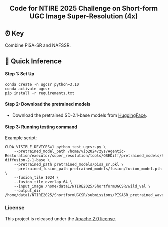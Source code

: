 
<div align="center">
<h2>Code for NTIRE 2025 Challenge on Short-form UGC Image Super-Resolution (4x)</h2>

</div>


## ⏰ Key
Combine PiSA-SR and NAFSSR.



## 🍭 Quick Inference
#### Step 1: Set Up
```
conda create -n ugcsr python=3.10
conda activate ugcsr
pip install -r requirements.txt
```

#### Step 2: Download the pretrained models
- Download the pretrained SD-2.1-base models from [HuggingFace](https://huggingface.co/stabilityai/stable-diffusion-2-1-base).

#### Step 3: Running testing command 
Example script:
```
CUDA_VISIBLE_DEVICES=1 python test_ugcsr.py \
    --pretrained_model_path /home/vip2024/zys/Agentic-Restoration/executor/super_resolution/tools/OSEDiff/pretrained_models/SD/stable-diffusion-2-1-base \
    --pretrained_path pretrained_models/pisa_sr.pkl \
    --pretrained_fusion_path pretrained_models/fusion/fusion_model.pth \
    --fusion_tile 1024 \
    --fusion_tile_overlap 64 \
    --input_image /home/data1/NTIRE2025/ShortformUGCSR/wild_val \
    --output_dir /home/data1/NTIRE2025/ShortformUGCSR/submissions/PISASR_pretrained_wavelet_align_fusion/wild
```



### License
This project is released under the [Apache 2.0 license](LICENSE).

